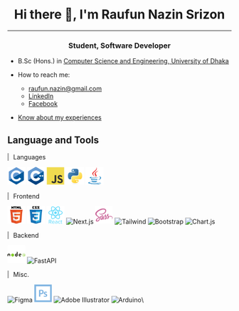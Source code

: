 <!-- Include Font Awesome stylesheet -->
<link rel="stylesheet" href="https://cdnjs.cloudflare.com/ajax/libs/font-awesome/6.0.0/css/all.min.css" integrity="sha384-xmJ50eEXGeZTHLQTeg7Si4FqXyFYM2pb2QJy8C3p5Y2IKqj6a3F8eI1pzhKRf33E" crossorigin="anonymous">

<h1 align="center">
Hi there 👋, I'm Raufun Nazin Srizon
</h1>

<hr/>

<h3 align="center">
Student, Software Developer
</h3>

- B.Sc (Hons.) in [Computer Science and Engineering, University of Dhaka](https://www.du.ac.bd/body/CSE)

- How to reach me:

  - <raufun.nazin@gmail.com>
  - [LinkedIn](https://www.linkedin.com/in/raufun-nazin-srizon-122b4b229/)
  - [Facebook](https://www.facebook.com/Raki5858/)

- [Know about my experiences](https://drive.google.com/file/d/1gU2uPbuxsMVrOrPd3u74voY_sJolEJO-/view?usp=sharing)

## Language and Tools

<div style="border-left: 3px solid #adadad; padding-left: 10px;">

Languages

</div>

<div>
  <img src="https://raw.githubusercontent.com/devicons/devicon/master/icons/c/c-original.svg" alt="C" width="40" height="40"/>
  <img src="https://raw.githubusercontent.com/devicons/devicon/master/icons/cplusplus/cplusplus-original.svg" alt="C++" width="40" height="40"/>
  <img src="https://raw.githubusercontent.com/devicons/devicon/master/icons/javascript/javascript-original.svg" alt="Javascript" width="40" height="40"/>
  <img src="https://raw.githubusercontent.com/devicons/devicon/master/icons/python/python-original.svg" alt="Python" width="40" height="40"/>
  <img src="https://raw.githubusercontent.com/devicons/devicon/master/icons/java/java-original.svg" alt="Java" width="40" height="40"/>
</div>

<div style="border-left: 3px solid #adadad; padding-left: 10px;">

Frontend

</div>

<div>
  <img src="https://raw.githubusercontent.com/devicons/devicon/master/icons/html5/html5-original-wordmark.svg" alt="HTML" width="40" height="40"/>
  <img src="https://raw.githubusercontent.com/devicons/devicon/master/icons/css3/css3-original-wordmark.svg" alt="CSS" width="40" height="40"/>
  <img src="https://raw.githubusercontent.com/devicons/devicon/master/icons/react/react-original-wordmark.svg" alt="React JS" width="40" height="40"/>
  <img src="https://camo.githubusercontent.com/3aa42ee93eafa8f736bac662e8ca536350dad790ba36f2f0cb1783aa2be42f6d/68747470733a2f2f63646e2e776f726c64766563746f726c6f676f2e636f6d2f6c6f676f732f6e6578746a732d322e737667" alt="Next.js" width="40" height="40"/>
  <img src="https://raw.githubusercontent.com/devicons/devicon/master/icons/sass/sass-original.svg" alt="SasS" width="40" height="40"/>
  <img src="https://camo.githubusercontent.com/5734d0669fe22ce04a1cb989a156cd32c379875f6bca56d5210c9432824856d9/68747470733a2f2f7777772e766563746f726c6f676f2e7a6f6e652f6c6f676f732f7461696c77696e646373732f7461696c77696e646373732d69636f6e2e737667" alt="Tailwind" width="40" height="40"/>
  <img src="https://upload.wikimedia.org/wikipedia/commons/thumb/b/b2/Bootstrap_logo.svg/1280px-Bootstrap_logo.svg.png" alt="Bootstrap" width="50" height="40"/>
  <img src="https://camo.githubusercontent.com/9be0208aa516b4d1976412d27e9f73d851ea253f8ee005a0b600939f841bba8b/68747470733a2f2f7777772e63686172746a732e6f72672f6d656469612f6c6f676f2d7469746c652e737667" alt="Chart.js" width="40" height="40"/>
</div>

<div style="border-left: 3px solid #adadad; padding-left: 10px;">

Backend

</div>

<div>
  <img src="https://raw.githubusercontent.com/devicons/devicon/master/icons/nodejs/nodejs-original-wordmark.svg" alt="Node.js" width="40" height="40"/>
  <img src="https://cdn.worldvectorlogo.com/logos/fastapi.svg" alt="FastAPI" width="40" height="40"/>
</div>

<div style="border-left: 3px solid #adadad; padding-left: 10px;">

Misc.

</div>

<div>
  <img src="https://camo.githubusercontent.com/ed93c2b000a76ceaad1503e7eb9356591b885227e82a36a005b9d3498b303ba5/68747470733a2f2f7777772e766563746f726c6f676f2e7a6f6e652f6c6f676f732f6669676d612f6669676d612d69636f6e2e737667" alt="Figma" width="40" height="40"/>
  <img src="https://raw.githubusercontent.com/devicons/devicon/master/icons/photoshop/photoshop-line.svg" alt="Adobe Photoshop" width="40" height="40"/>
  <img src="https://assets.stickpng.com/images/586d7feb25738d9f2d793e96.png" alt="Adobe Illustrator" width="40" height="40"/>
  <img src="https://camo.githubusercontent.com/b3a1cdd20d0f308634ddd4598cdaa729c2d77047f51e66fa7206b9b4bac94c23/68747470733a2f2f63646e2e776f726c64766563746f726c6f676f2e636f6d2f6c6f676f732f61726475696e6f2d312e737667" alt="Arduino" width="40" height="40"/>\
</div>
